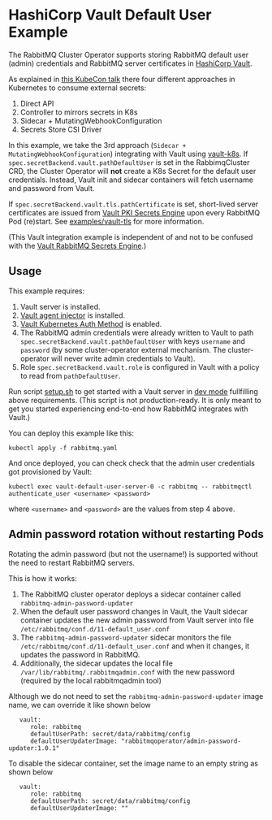 # HashiCorp Vault Default User Example

The RabbitMQ Cluster Operator supports storing RabbitMQ default user (admin) credentials and RabbitMQ server certificates in
[HashiCorp Vault](https://www.vaultproject.io/).

As explained in [this KubeCon talk](https://youtu.be/w0k7MI6sCJg?t=177) there four different approaches in Kubernetes to consume external secrets:
1. Direct API
2. Controller to mirrors secrets in K8s
3. Sidecar + MutatingWebhookConfiguration
4. Secrets Store CSI Driver

In this example, we take the 3rd approach (`Sidecar + MutatingWebhookConfiguration`) integrating with Vault using [vault-k8s](https://github.com/hashicorp/vault-k8s). If `spec.secretBackend.vault.pathDefaultUser` is set in the RabbimqCluster CRD, the Cluster Operator will **not** create a K8s Secret for the default user credentials. Instead, Vault init and sidecar containers will fetch username and password from Vault.

If `spec.secretBackend.vault.tls.pathCertificate` is set, short-lived server certificates are issued from [Vault PKI Secrets Engine](https://www.vaultproject.io/docs/secrets/pki) upon every RabbitMQ Pod (re)start. See [examples/vault-tls](../vault-tls) for more information.

(This Vault integration example is independent of and not to be confused with the [Vault RabbitMQ Secrets Engine](https://www.vaultproject.io/docs/secrets/rabbitmq).)

## Usage

This example requires:
1. Vault server is installed.
2. [Vault agent injector](https://www.vaultproject.io/docs/platform/k8s/injector) is installed.
3. [Vault Kubernetes Auth Method](https://www.vaultproject.io/docs/auth/kubernetes) is enabled.
4. The RabbitMQ admin credentials were already written to Vault to path `spec.secretBackend.vault.pathDefaultUser` with keys `username` and `password` (by some cluster-operator external mechanism. The cluster-operator will never write admin credentials to Vault).
5. Role `spec.secretBackend.vault.role` is configured in Vault with a policy to read from `pathDefaultUser`.

Run script [setup.sh](./setup.sh) to get started with a Vault server in [dev mode](https://www.vaultproject.io/docs/concepts/dev-server) fullfilling above requirements. (This script is not production-ready. It is only meant to get you started experiencing end-to-end how RabbitMQ integrates with Vault.)

You can deploy this example like this:

```shell
kubectl apply -f rabbitmq.yaml
```

And once deployed, you can check check that the admin user credentials got provisioned by Vault:

```shell
kubectl exec vault-default-user-server-0 -c rabbitmq -- rabbitmqctl authenticate_user <username> <password>
```
where `<username>` and `<password>` are the values from step 4 above.

## Admin password rotation without restarting Pods
Rotating the admin password (but not the username!) is supported without the need to restart RabbitMQ servers.

This is how it works:
1. The RabbitMQ cluster operator deploys a sidecar container called `rabbitmq-admin-password-updater`
2. When the default user password changes in Vault, the Vault sidecar container updates the new admin password from Vault server into file `/etc/rabbitmq/conf.d/11-default_user.conf`
3. The `rabbitmq-admin-password-updater` sidecar monitors the file `/etc/rabbitmq/conf.d/11-default_user.conf` and when it changes, it updates the password in RabbitMQ.
4. Additionally, the sidecar updates the local file `/var/lib/rabbitmq/.rabbitmqadmin.conf` with the new password (required by the local rabbitmqadmin tool)

Although we do not need to set the `rabbitmq-admin-password-updater` image name, we can override it like shown below
```
   vault:
      role: rabbitmq
      defaultUserPath: secret/data/rabbitmq/config
      defaultUserUpdaterImage: "rabbitmqoperator/admin-password-updater:1.0.1"
```

To disable the sidecar container, set the image name to an empty string as shown below
```
   vault:
      role: rabbitmq
      defaultUserPath: secret/data/rabbitmq/config
      defaultUserUpdaterImage: ""
```
